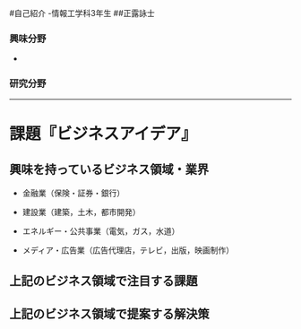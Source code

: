 #自己紹介
-情報工学科3年生
##正露詠士

### 興味分野

- 
### 研究分野



* * *

# 課題『ビジネスアイデア』

## 興味を持っているビジネス領域・業界

- 金融業（保険・証券・銀行）

- 建設業（建築，土木，都市開発）
- エネルギー・公共事業（電気，ガス，水道）

- メディア・広告業（広告代理店，テレビ，出版，映画制作）


## 上記のビジネス領域で注目する課題

## 上記のビジネス領域で提案する解決策
